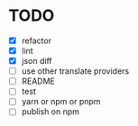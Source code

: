 # TODO
- [x] refactor
- [x] lint
- [x] json diff
- [ ] use other translate providers
- [ ] README
- [ ] test
- [ ] yarn or npm or pnpm
- [ ] publish on npm